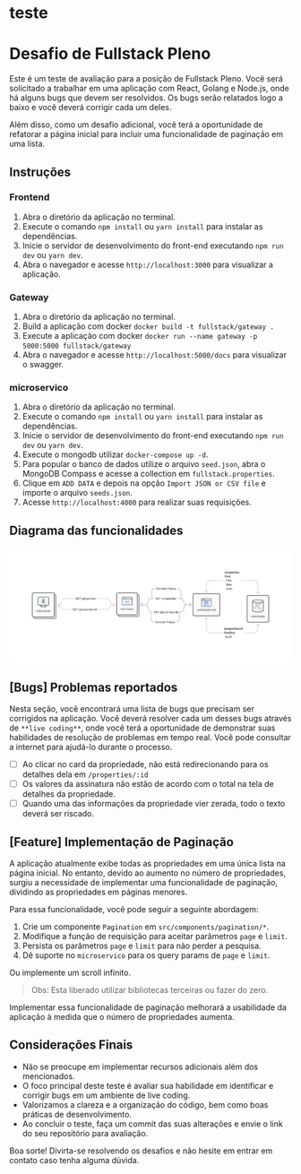 # teste

# Desafio de Fullstack Pleno

Este é um teste de avaliação para a posição de Fullstack Pleno. Você será solicitado a trabalhar em uma aplicação com React, Golang e Node.js, onde há alguns bugs que devem ser resolvidos. Os bugs serão relatados logo a baixo e você deverá corrigir cada um deles.

Além disso, como um desafio adicional, você terá a oportunidade de refatorar a página inicial para incluir uma funcionalidade de paginação em uma lista.

## Instruções

### Frontend

1. Abra o diretório da aplicação no terminal.
2. Execute o comando `npm install` ou `yarn install` para instalar as dependências.
3. Inicie o servidor de desenvolvimento do front-end executando `npm run dev` ou `yarn dev`.
4. Abra o navegador e acesse `http://localhost:3000` para visualizar a aplicação.

### Gateway

1. Abra o diretório da aplicação no terminal.
2. Build a aplicação com docker `docker build -t fullstack/gateway .`
3. Execute a aplicação com docker `docker run --name gateway -p 5000:5000 fullstack/gateway`
4. Abra o navegador e acesse `http://localhost:5000/docs` para visualizar o swagger.

### microservico

1. Abra o diretório da aplicação no terminal.
2. Execute o comando `npm install` ou `yarn install` para instalar as dependências.
3. Inicie o servidor de desenvolvimento do front-end executando `npm run dev` ou `yarn dev`.
4. Execute o mongodb utilizar `docker-compose up -d`.
5. Para popular o banco de dados utilize o arquivo `seed.json`, abra o MongoDB Compass e acesse a collection em `fullstack.properties`.
6. Clique em `ADD DATA` e depois na opção `Import JSON or CSV file` e importe o arquivo `seeds.json`.
7. Acesse `http://localhost:4000` para realizar suas requisições.

## Diagrama das funcionalidades

![Diagrama dos processos](./assets/diagram.jpg)

## [Bugs] Problemas reportados

Nesta seção, você encontrará uma lista de bugs que precisam ser corrigidos na aplicação. Você deverá resolver cada um desses bugs através de `**live coding**`, onde você terá a oportunidade de demonstrar suas habilidades de resolução de problemas em tempo real. Você pode consultar a internet para ajudá-lo durante o processo.

- [ ] Ao clicar no card da propriedade, não está redirecionando para os detalhes dela em `/properties/:id`
- [ ] Os valores da assinatura não estão de acordo com o total na tela de detalhes da propriedade.
- [ ] Quando uma das informações da propriedade vier zerada, todo o texto deverá ser riscado.

## [Feature] **Implementação de Paginação**

A aplicação atualmente exibe todas as propriedades em uma única lista na página inicial. No entanto, devido ao aumento no número de propriedades, surgiu a necessidade de implementar uma funcionalidade de paginação, dividindo as propriedades em páginas menores.

Para essa funcionalidade, você pode seguir a seguinte abordagem:

1. Crie um componente `Pagination` em `src/components/pagination/*`.
2. Modifique a função de requisição para aceitar parâmetros `page` e `limit`.
3. Persista os parâmetros `page` e `limit` para não perder a pesquisa.
4. Dê suporte no `microservico` para os query params de `page` e `limit`.

Ou implemente um scroll infinito.

> Obs: Esta liberado utilizar bibliotecas terceiras ou fazer do zero.

Implementar essa funcionalidade de paginação melhorará a usabilidade da aplicação à medida que o número de propriedades aumenta.

## Considerações Finais

- Não se preocupe em implementar recursos adicionais além dos mencionados.
- O foco principal deste teste é avaliar sua habilidade em identificar e corrigir bugs em um ambiente de live coding.
- Valorizamos a clareza e a organização do código, bem como boas práticas de desenvolvimento.
- Ao concluir o teste, faça um commit das suas alterações e envie o link do seu repositório para avaliação.

Boa sorte! Divirta-se resolvendo os desafios e não hesite em entrar em contato caso tenha alguma dúvida.
